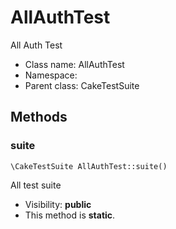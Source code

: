 AllAuthTest
===============

All Auth Test




* Class name: AllAuthTest
* Namespace: 
* Parent class: CakeTestSuite







Methods
-------


### suite

    \CakeTestSuite AllAuthTest::suite()

All test suite



* Visibility: **public**
* This method is **static**.



